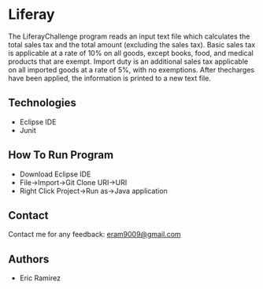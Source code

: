 # Liferay

The LiferayChallenge program reads an input text file which calculates the total sales tax and the total amount (excluding the sales tax). Basic sales tax is applicable at a rate of 10% on all goods, except books, food, and medical products that are exempt. Import duty is an additional sales tax applicable on all imported goods at a rate of 5%, with no exemptions. After thecharges have been applied, the information is printed to a new text file.

## Technologies
* Eclipse IDE
* Junit

## How To Run Program
* Download Eclipse IDE
* File->Import->Git Clone URI->URI
* Right Click Project->Run as->Java application

## Contact

Contact me for any feedback: eram9009@gmail.com

## Authors
* Eric Ramirez
